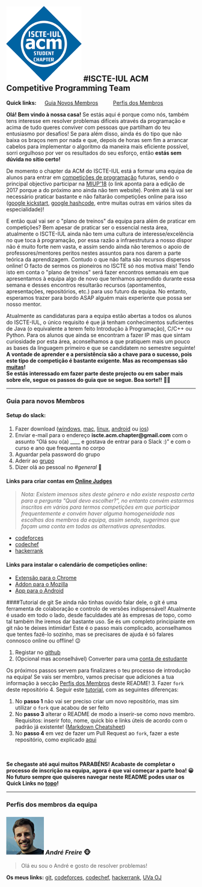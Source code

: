 ![logo](https://github.com/Andre-Freire/ISCTE-IUL-Competitive-Programming/blob/master/images/iscte-iul-acm_logo.png "Programming = Fun")
#<a name="topo"></a>ISCTE-IUL ACM Competitive Programming Team
---

**Quick links:** &emsp; [Guia Novos Membros](#guia-para-novos-membros) &emsp; &emsp; [Perfis dos Membros](#perfis-dos-membros-da-equipa)

**Olá! Bem vindo à nossa casa!** Se estás aqui é porque como nós, também tens interesse em resolver problemas difíceis através da programação e acima de tudo queres conviver com pessoas que partilham do teu entusiasmo por desafios! Se para além disso, ainda és do tipo que não baixa os braços nem por nada e que, depois de horas sem fim a arrancar cabelos para implementar o algoritmo da maneira mais eficiente possível, sorri orgulhoso por ver os resultados do seu esforço, então **estás sem dúvida no sítio certo!**

De momento o chapter da ACM do ISCTE-IUL está a formar uma equipa de alunos para entrar em [competições de programação](https://en.wikipedia.org/wiki/Competitive_programming) futuras, sendo o principal objectivo participar na [MIUP'18](http://miup.events.di.uminho.pt/) (o link aponta para a edição de 2017 porque a do próximo ano ainda não tem website). Porém até lá vai ser necessário praticar bastante e não faltarão competições online para isso ([google kickstart](https://code.google.com/codejam/kickstart/), [google hashcode](https://hashcode.withgoogle.com/), entre muitas outras em vários sites da especialidade)!

E então qual vai ser o "plano de treinos" da equipa para além de praticar em competições? Bem apesar de praticar ser o essencial nesta área, atualmente o ISCTE-IUL ainda não tem uma cultura de interesse/excelência no que toca à programação, por essa razão a infraestrutura a nosso dispor não é muito forte nem vasta, e assim sendo ainda não teremos o apoio de professores/mentores peritos nestes assuntos para nos darem a parte teórica da aprendizagem. Contudo o que não falta são recursos dispersos online! O facto de sermos os pioneiros no ISCTE só nos motiva mais! Tendo isto em conta o "plano de treinos" será fazer encontros semanais em que apresentamos à equipa algo de novo que tenhamos aprendido durante essa semana e desses encontros resultarão recursos (apontamentos, apresentações, repositórios, etc.) para uso futuro da equipa. No entanto, esperamos trazer para bordo ASAP alguém mais experiente que possa ser nosso mentor.

Atualmente as candidaturas para a equipa estão abertas a todos os alunos do ISCTE-IUL, o único requisito é que já tenham conhecimentos suficientes de Java (o equivalente a terem feito Introdução à Programação), C/C++ ou Python. Para os alunos que ainda se encontram a fazer IP mas que sintam curiosidade por esta área, aconselhamos a que pratiquem mais um pouco as bases da linguagem primeiro e que se candidatem no semestre seguinte!  
**A vontade de aprender e a persistência são a chave para o sucesso, pois este tipo de competição é bastante exigente. Mas as recompensas são [muitas](https://www.redgreencode.com/12-reasons-to-study-competitive-programming/)!**    
**Se estás interessado em fazer parte deste projecto ou em saber mais sobre ele, segue os passos do guia que se segue. Boa sorte!!** :muscle::wink:

---
### Guia para novos Membros

#### Setup do slack:
1. Fazer download ([windows](https://slack.com/downloads/windows), [mac](https://slack.com/downloads/osx), [linux](https://slack.com/downloads/linux), [android](https://slack.com/downloads/android) ou [ios](https://slack.com/downloads/ios))
2. Enviar e-mail para o endereço **iscte.acm.chapter<span></span>@gmail.com** com o assunto “Olá sou o(a) ____ e gostava de entrar para o Slack :)” e com o curso e ano que frequenta no corpo
3. Aguardar pela password do grupo
4. Aderir ao [grupo](https://acm-ieee-iscte.slack.com/messages)
5. Dizer olá ao pessoal no *#general* :beers:


#### Links para criar contas em [Online Judges](https://en.wikipedia.org/wiki/Online_judge)

  >*Nota: Existem imensos sites deste género e não existe resposta certa para a pergunta "Qual devo escolher?", no entanto convém estarmos inscritos em vários para termos competições em que participar frequentemente e convém haver alguma homogeneidade nas escolhas dos membros da equipa, assim sendo, sugerimos que façam uma conta em todas as alternativas apresentadas.*

  + [codeforces](http://codeforces.com)
  + [codechef](https://www.codechef.com)
  + [hackerrank](https://www.hackerrank.com)


#### Links para instalar o calendário de competições online:
+ [Extensão para o Chrome](https://chrome.google.com/webstore/detail/coders-calendar/bageaffklfkikjigoclfgengklfnidll)
+ [Addon para o Mozilla](https://addons.mozilla.org/en-US/firefox/addon/coder-calendar/)
+ [App para o Android](https://play.google.com/store/apps/details?id=com.corphots.coderscalendar)


####Tutorial de git
Se ainda não tinhas ouvido falar dele, o git é uma ferramenta de colaboração e controlo de versões indispensável! Atualmente é usado em todo o lado, desde faculdades até às empresas de topo, como tal também lhe iremos dar bastante uso. Se és um completo principiante em git não te deixes intimidar! Este é o passo mais complicado, aconselhamos que tentes fazê-lo sozinho, mas se precisares de ajuda é só falares connosco online ou offline! :wink:
1. Registar no [github](https://github.com/)
2. (Opcional mas aconselhável) Converter para uma [conta de estudante](https://education.github.com/)

Os próximos passos servem para finalizares o teu processo de introdução na equipa! Se vais ser membro, vamos precisar que adiciones a tua informação à secção [Perfis dos Membros](#perfis-dos-membros-da-equipa) deste README!
3. Fazer `fork` deste repositório
4. Seguir este [tutorial](https://guides.github.com/activities/hello-world/), com as seguintes diferenças:
   1. No **passo 1** não vai ser preciso criar um novo repositório, mas sim utilizar o `fork` que acabou de ser feito
   2. No **passo 3** alterar o README de modo a inserir-se como novo membro. Requisitos: inserir foto, nome, quick bio e links úteis de acordo com o padrão já existente! ([Markdown Cheatsheet](https://github.com/adam-p/markdown-here/wiki/Markdown-Cheatsheet#links))
   3. No **passo 4** em vez de fazer um Pull Request ao `fork`, fazer a este repositório, como explicado [aqui](https://help.github.com/articles/creating-a-pull-request-from-a-fork/)

<br></br>
**Se chegaste até aqui muitos PARABÉNS! Acabaste de completar o processo de inscrição na equipa, agora é que vai começar a parte boa! :grinning: No futuro sempre que quiseres navegar neste README podes usar os Quick Links no [topo](#topo)!**


---
### Perfis dos membros da equipa
### ![ups](https://github.com/Andre-Freire/ISCTE-IUL-Competitive-Programming/blob/master/images/andre_freire.jpg "Hey you!") *André Freire* :monkey_face:
>Olá eu sou o André e gosto de resolver problemas!

**Os meus links:** [git](https://github.com/Andre-Freire), [codeforces](http://codeforces.com/profile/andre_freire), [codechef](https://www.codechef.com/users/andre_freire), [hackerrank](https://www.hackerrank.com/andrefm_freire), [UVa OJ](https://uva.onlinejudge.org/index.php?option=com_onlinejudge&Itemid=20&page=show_authorstats&userid=929298)
